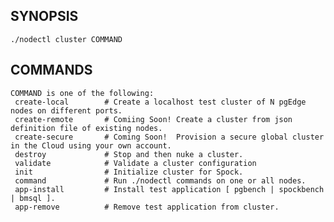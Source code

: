 ## SYNOPSIS
    ./nodectl cluster COMMAND
 
## COMMANDS
    COMMAND is one of the following:
     create-local        # Create a localhost test cluster of N pgEdge nodes on different ports.
     create-remote       # Comiing Soon! Create a cluster from json definition file of existing nodes.
     create-secure       # Coming Soon!  Provision a secure global cluster in the Cloud using your own account.
     destroy             # Stop and then nuke a cluster.
     validate            # Validate a cluster configuration
     init                # Initialize cluster for Spock.
     command             # Run ./nodectl commands on one or all nodes.
     app-install         # Install test application [ pgbench | spockbench | bmsql ].
     app-remove          # Remove test application from cluster.
